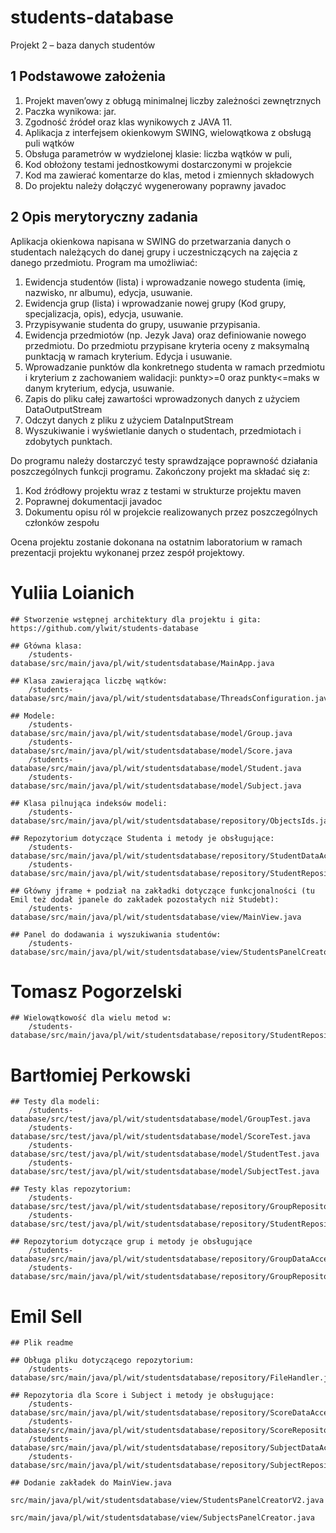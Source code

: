 # students-database
Projekt 2 – baza danych studentów

## 1 Podstawowe założenia
1. Projekt maven’owy z obługą minimalnej liczby zależności zewnętrznych
2. Paczka wynikowa: jar.
3. Zgodność źródeł oraz klas wynikowych z JAVA 11.
4. Aplikacja z interfejsem okienkowym SWING, wielowątkowa z obsługą puli wątków
5. Obsługa parametrów w wydzielonej klasie: liczba wątków w puli,
6. Kod obłożony testami jednostkowymi dostarczonymi w projekcie
7. Kod ma zawierać komentarze do klas, metod i zmiennych składowych
8. Do projektu należy dołączyć wygenerowany poprawny javadoc


## 2 Opis merytoryczny zadania
Aplikacja okienkowa napisana w SWING do przetwarzania danych o studentach należących do danej grupy i uczestniczących na zajęcia z danego przedmiotu.
Program ma umożliwiać:

1. Ewidencja studentów (lista) i wprowadzanie nowego studenta (imię, nazwisko, nr albumu), edycja, usuwanie.
2. Ewidencja grup (lista) i wprowadzanie nowej grupy (Kod grupy, specjalizacja, opis), edycja, usuwanie.
3. Przypisywanie studenta do grupy, usuwanie przypisania.
4. Ewidencja przedmiotów (np. Jezyk Java) oraz definiowanie nowego przedmiotu. Do przedmiotu przypisane kryteria oceny z maksymalną punktacją w ramach kryterium. Edycja i usuwanie.
5. Wprowadzanie punktów dla konkretnego studenta w ramach przedmiotu i kryterium z zachowaniem walidacji: punkty>=0 oraz punkty<=maks w danym kryterium, edycja, usuwanie.
6. Zapis do pliku całej zawartości wprowadzonych danych z użyciem DataOutputStream
7. Odczyt danych z pliku z użyciem DataInputStream
8. Wyszukiwanie i wyświetlanie danych o studentach, przedmiotach i zdobytych punktach.

Do programu należy dostarczyć testy sprawdzające poprawność działania poszczególnych funkcji programu.
Zakończony projekt ma składać się z:

1. Kod źródłowy projektu wraz z testami w strukturze projektu maven
2. Poprawnej dokumentacji javadoc
3. Dokumentu opisu ról w projekcie realizowanych przez poszczególnych członków zespołu

Ocena projektu zostanie dokonana na ostatnim laboratorium w ramach prezentacji
projektu wykonanej przez zespół projektowy.


# Yuliia Loianich

	## Stworzenie wstępnej architektury dla projektu i gita:
	https://github.com/ylwit/students-database
	
	## Główna klasa:
		/students-database/src/main/java/pl/wit/studentsdatabase/MainApp.java

	## Klasa zawierająca liczbę wątków:
		/students-database/src/main/java/pl/wit/studentsdatabase/ThreadsConfiguration.java
	
	## Modele:
		/students-database/src/main/java/pl/wit/studentsdatabase/model/Group.java
		/students-database/src/main/java/pl/wit/studentsdatabase/model/Score.java
		/students-database/src/main/java/pl/wit/studentsdatabase/model/Student.java
		/students-database/src/main/java/pl/wit/studentsdatabase/model/Subject.java
	
	## Klasa pilnująca indeksów modeli:
		/students-database/src/main/java/pl/wit/studentsdatabase/repository/ObjectsIds.java	
	
	## Repozytorium dotyczące Studenta i metody je obsługujące:
		/students-database/src/main/java/pl/wit/studentsdatabase/repository/StudentDataAccess.java
		/students-database/src/main/java/pl/wit/studentsdatabase/repository/StudentRepository.java
	
	## Główny jframe + podział na zakładki dotyczące funkcjonalności (tu Emil też dodał jpanele do zakładek pozostałych niż Studebt):
		/students-database/src/main/java/pl/wit/studentsdatabase/view/MainView.java
	
	## Panel do dodawania i wyszukiwania studentów:
		/students-database/src/main/java/pl/wit/studentsdatabase/view/StudentsPanelCreator.java

# Tomasz Pogorzelski
	## Wielowątkowość dla wielu metod w:
		/students-database/src/main/java/pl/wit/studentsdatabase/repository/StudentRepository.java

# Bartłomiej Perkowski
	## Testy dla modeli:
		/students-database/src/test/java/pl/wit/studentsdatabase/model/GroupTest.java
		/students-database/src/test/java/pl/wit/studentsdatabase/model/ScoreTest.java
		/students-database/src/test/java/pl/wit/studentsdatabase/model/StudentTest.java
		/students-database/src/test/java/pl/wit/studentsdatabase/model/SubjectTest.java

	## Testy klas repozytorium:
		/students-database/src/test/java/pl/wit/studentsdatabase/repository/GroupRepositoryTest.java
		/students-database/src/test/java/pl/wit/studentsdatabase/repository/StudentRepositoryTest.java
		
	## Repozytorium dotyczące grup i metody je obsługujące
		/students-database/src/main/java/pl/wit/studentsdatabase/repository/GroupDataAccess.java
		/students-database/src/main/java/pl/wit/studentsdatabase/repository/GroupRepository.java
		
		
# Emil Sell

	## Plik readme
	
	## Obługa pliku dotyczącego repozytorium:
		/students-database/src/main/java/pl/wit/studentsdatabase/repository/FileHandler.java
	
	## Repozytoria dla Score i Subject i metody je obsługujące:
		/students-database/src/main/java/pl/wit/studentsdatabase/repository/ScoreDataAccess.java
		/students-database/src/main/java/pl/wit/studentsdatabase/repository/ScoreRepository.java
		/students-database/src/main/java/pl/wit/studentsdatabase/repository/SubjectDataAccess.java
		/students-database/src/main/java/pl/wit/studentsdatabase/repository/SubjectRepository.java
		
	## Dodanie zakładek do MainView.java
		src/main/java/pl/wit/studentsdatabase/view/StudentsPanelCreatorV2.java
		src/main/java/pl/wit/studentsdatabase/view/SubjectsPanelCreator.java
